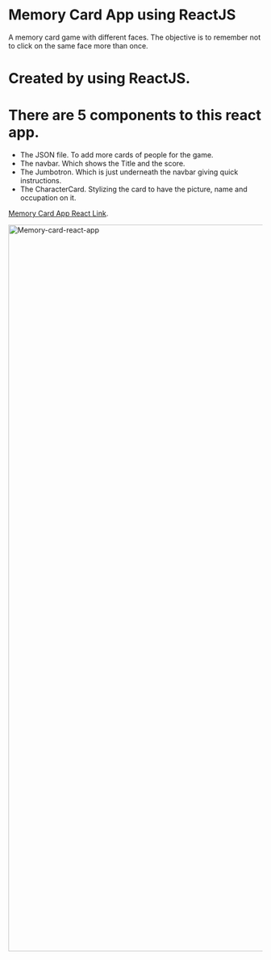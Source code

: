 # Memory Card App using ReactJS

A memory card game with different faces.
The objective is to remember not to click on the same face more than once.

# Created by using ReactJS.

# There are 5 components to this react app.
- The JSON file. To add more cards of people for the game.
- The navbar. Which shows the Title and the score.
- The Jumbotron. Which is just underneath the navbar giving quick instructions.
- The CharacterCard. Stylizing the card to have the picture, name and occupation on it.


[Memory Card App React Link](https://areksoulahian.github.io/memory-card/).



<img width="1440" alt="Memory-card-react-app" src="https://user-images.githubusercontent.com/11644102/149616498-95091f9d-1430-43a6-ab9f-547c19cd38be.png">
